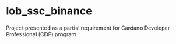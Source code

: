 # lob_ssc_binance
Project presented as a partial requirement for Cardano Developer Professional (CDP) program.
